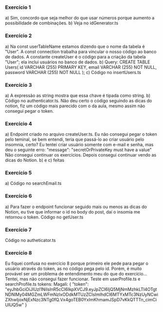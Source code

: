 ### Exercício 1

a) Sim, concordo que seja melhor do que usar números porque aumento a possibilidade de combinações.
b) Veja no idGenerator.ts

### Exercício 2

a) Na const userTableName estamos dizendo que o nome da tabela é "User". A const connection trabalha para vincular o nosso código ao banco de dados. A constante createUser é o código para a criação da tabela "User"; ela inclui usuários no banco de dados.
b) Query:
CREATE TABLE Users(
id VARCHAR (255) PRIMARY KEY,
email VARCHAR (255) NOT NULL,
password VARCHAR (255) NOT NULL
);
c) Código no insertUsers.ts

### Exercício 3

a) A expressão as string mostra que essa chave é tipada como string.
b) Código no authenticator.ts. Não deu certo o código seguindo as dicas do notion, fiz um código mais parecido com o da aula, mesmo assim não consegui pegar o token.

### Exercício 4

a) Endpoint criado no arquivo createUser.ts.
Eu não consegui pegar o token pelo teminal, se bem entendi, teria que passá-lo ao criar usuário pelo insomnia, certo? Eu tentei criar usuário somente com e-mail e senha, mas deu o seguinte erro: "message": "secretOrPrivateKey must have a value"
Não consegui continuar os exercícios.
Depois consegui continuar vendo as dicas do Notion.
b) e c) feitas

### Exercício 5
a) Código no searchEmail.ts

### Exercício 6
a) Para fazer o endpoint funcionar seguido mais ou menos as dicas do Notion, eu tive que informar o id no body do post, daí o insomia me retornou o token. Código no getUser.ts

### Exercício 7
Código no autheticator.ts

### Exercício 8
Eu fiquei confusa no exercício 8 porque primeiro ele pede para pegar o usuário através do token, as no código pega pelo id. Porém, é muito provável ser um problema de entendimento meu do que do exercício...
Tentei, mas não consegui fazer funcionar. Teste em userProfile.ts e searchProfile.ts
tokens:
Magali:
{
  "token": "eyJhbGciOiJIUzI1NiIsInR5cCI6IkpXVCJ9.eyJpZCI6IjQ5MjNmMzhkLTI4OTgtNDNlMy04MGZmLWFmNzIxODdkMTUzZCIsImlhdCI6MTYxMTc3NzUyNCwiZXhwIjoxNjExNzc3NTg0fQ.Vx4goTEB0YxImKhmamJSpD7vKkQTTTn_cimCiUIUQ5w"
}
